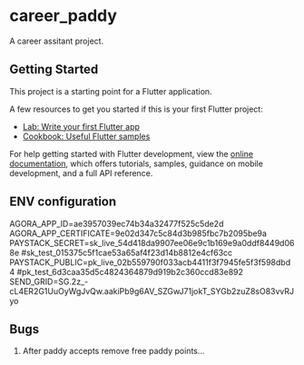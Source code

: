 # career_paddy

A career assitant project.

## Getting Started

This project is a starting point for a Flutter application.

A few resources to get you started if this is your first Flutter project:

- [Lab: Write your first Flutter app](https://docs.flutter.dev/get-started/codelab)
- [Cookbook: Useful Flutter samples](https://docs.flutter.dev/cookbook)

For help getting started with Flutter development, view the
[online documentation](https://docs.flutter.dev/), which offers tutorials,
samples, guidance on mobile development, and a full API reference.

## ENV configuration

AGORA_APP_ID=ae3957039ec74b34a32477f525c5de2d
AGORA_APP_CERTIFICATE=9e02d347c5c84d3b985fbc7b2095be9a
PAYSTACK_SECRET=sk_live_54d418da9907ee06e9c1b169e9a0ddf8449d068e #sk_test_015375c5f1cae53a65af4f23d14b8812e4cf63cc
PAYSTACK_PUBLIC=pk_live_02b559790f033acb4411f3f7945fe5f3f598dbd4 #pk_test_6d3caa35d5c4824364879d919b2c360ccd83e892
SEND_GRID=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

## Bugs

1. After paddy accepts remove free paddy points...
